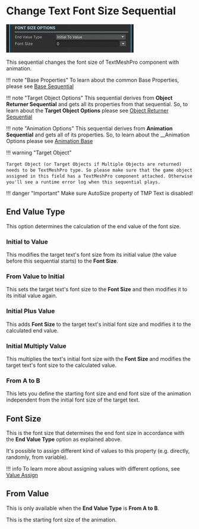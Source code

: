 # Change Text Font Size Sequential

![Change Text Size](../../img/sequential_changetextfontsize.jpg)

This sequential changes the font size of TextMeshPro component with animation.

!!! note "Base Properties"
    To learn about the common Base Properties, please see [Base Sequential](../sequential_base.md)

!!! note "Target Object Options"
    This sequential derives from __Object Returner Sequential__ and gets all its properties from that sequential. So, to learn about the __Target Object Options__ please see [Object Returner Sequential](../sequentialobjectreturner/index.md)

!!! note "Animation Options"
    This sequential derives from __Animation Sequential__ and gets all of its properties. So, to learn about the __Animation Options please see [Animation Base](index.md)

!!! warning "Target Object"
 
    Target Object (or Target Objects if Multiple Objects are returned) needs to be TextMeshPro type. So please make sure that the game object assigned in this field has a TextMeshPro component attached. Otherwise you'll see a runtime error log when this sequential plays.


!!! danger "Important"
    Make sure AutoSize property of TMP Text is disabled!

## End Value Type

This option determines the calculation of the end value of the font size.

### Initial to Value

This modifies the target text's font size from its initial value (the value before this sequential starts) to the __Font Size__.


### From Value to Initial

This sets the target text's font size to the __Font Size__ and then modifies it to its initial value again.

### Initial Plus Value

This adds __Font Size__ to the target text's initial font size and modifies it to the calculated end value.


### Initial Multiply Value

This multiplies the text's initial font size with the __Font Size__ and modifies the target text's font size to the calculated value.

### From A to B

This lets you define the starting font size and end font size of the animation independent from the initial font size of the target text.


## Font Size

This is the font size that determines the end font size in accordance with the __End Value Type__ option as explained above.

It's possible to assign different kind of values to this property (e.g. directly, randomly, from variable).


!!! info
    To learn more about assigning values with different options, see [Value Assign](../../valueassign.md)
 

## From Value

This is only available when the __End Value Type__ is __From A to B__.

This is the starting font size of the animation.
